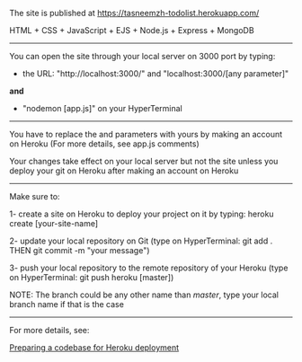 The site is published at https://tasneemzh-todolist.herokuapp.com/

HTML + CSS + JavaScript + EJS + Node.js + Express + MongoDB

-----------------

You can open the site through your local server on 3000 port by typing:

- the URL: "http://localhost:3000/" and "localhost:3000/[any parameter]"

**and** 

- "nodemon [app.js]" on your HyperTerminal

-----------------

You have to replace the **<Username>** and **<PASSWORD>** parameters with yours by making an account on Heroku (For more details, see app.js comments)

Your changes take effect on your local server but not the site unless you deploy your git on Heroku after making an account on Heroku

-----------------

Make sure to:

1- create a site on Heroku to deploy your project on it by typing: heroku create [your-site-name]

2- update your local repository on Git (type on HyperTerminal: git add . THEN git commit -m "your message")

3- push your local repository to the remote repository of your Heroku (type on HyperTerminal: git push heroku [master])

NOTE: The branch could be any other name than *master*, type your local branch name if that is the case

-----------------

For more details, see:

[Preparing a codebase for Heroku deployment](https://devcenter.heroku.com/articles/preparing-a-codebase-for-heroku-deployment#1-track-your-codebase-in-a-git-repository)
